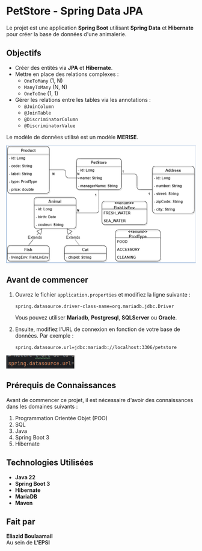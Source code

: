 # PetStore - Spring Data JPA

Le projet est une application **Spring Boot** utilisant **Spring Data** et **Hibernate** pour créer la base de données d'une animalerie.

## Objectifs

- Créer des entités via **JPA** et **Hibernate**.
- Mettre en place des relations complexes :
    - `OneToMany` (1, N)
    - `ManyToMany` (N, N)
    - `OneToOne` (1, 1)
- Gérer les relations entre les tables via les annotations :
    - `@JoinColumn`
    - `@JoinTable`
    - `@DiscriminatorColumn`
    - `@DiscriminatorValue`

Le modèle de données utilisé est un modèle **MERISE**.

![img_2.png](img_2.png)

## Avant de commencer

1. Ouvrez le fichier `application.properties` et modifiez la ligne suivante :
    ```properties
    spring.datasource.driver-class-name=org.mariadb.jdbc.Driver
    ```
   Vous pouvez utiliser **Mariadb**, **Postgresql**, **SQLServer** ou **Oracle**.

2. Ensuite, modifiez l'URL de connexion en fonction de votre base de données. Par exemple :
    ```properties
    spring.datasource.url=jdbc:mariadb://localhost:3306/petstore
    ```

![img_1.png](img_1.png)

## Prérequis de Connaissances

Avant de commencer ce projet, il est nécessaire d'avoir des connaissances dans les domaines suivants :
1. Programmation Orientée Objet (POO)
2. SQL
3. Java
4. Spring Boot 3
5. Hibernate

## Technologies Utilisées

- **Java 22**
- **Spring Boot 3**
- **Hibernate**
- **MariaDB**
- **Maven**

## Fait par

**Eliazid Boulaamail**  
Au sein de **L'EPSI**
